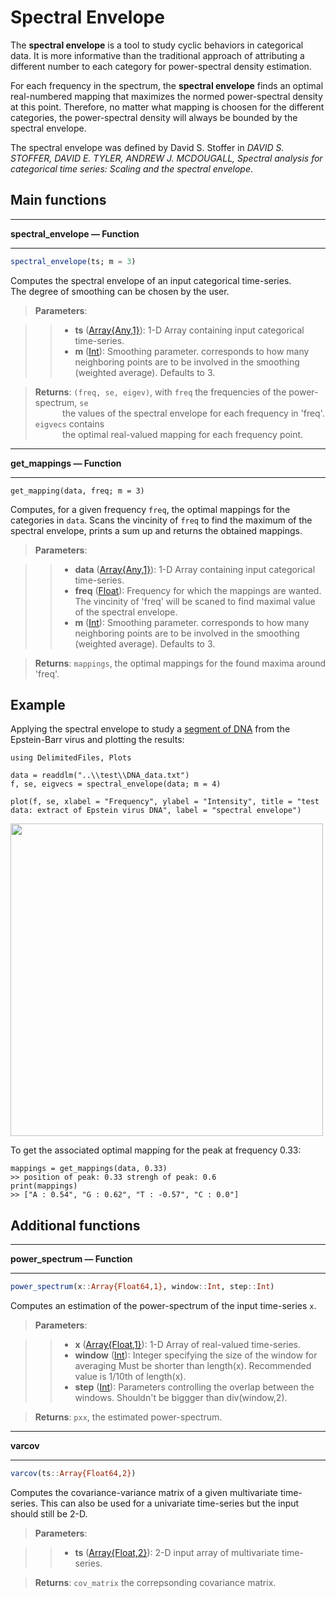 # Spectral Envelope

The **spectral envelope** is a tool to study cyclic behaviors in categorical data. It is more informative than the traditional approach of attributing a different number to each category for power-spectral density estimation. <br/>

For each frequency in the spectrum, the **spectral envelope** finds an optimal real-numbered mapping that maximizes the normed power-spectral density at this point. Therefore, no matter what mapping is choosen for the different categories, the power-spectral density will always be bounded by the spectral envelope.

The spectral envelope was defined by David S. Stoffer in *DAVID S. STOFFER, DAVID E. TYLER, ANDREW J. MCDOUGALL, Spectral analysis for categorical time series: Scaling and the spectral envelope*.

## Main functions
- - -
**spectral_envelope — Function**
- - -
```Julia
spectral_envelope(ts; m = 3)
```
Computes the spectral envelope of an input categorical time-series.  
The degree of smoothing can be chosen by the user.

> **Parameters**:

>>* **ts** ([Array{Any,1}](https://docs.julialang.org/en/v1/base/arrays/)): 1-D Array containing input categorical time-series.
>>* **m** ([Int](https://docs.julialang.org/en/v1/manual/integers-and-floating-point-numbers/)): Smoothing parameter. corresponds to how many neighboring points
        are to be involved in the smoothing (weighted average). Defaults to 3.  

> **Returns**: `(freq, se, eigev)`, with `freq` the frequencies of the power-spectrum, `se` <br/> &nbsp;&nbsp;&nbsp;&nbsp;&nbsp;&nbsp;&nbsp;&nbsp;&nbsp;&nbsp; the values of the spectral envelope for each frequency in 'freq'.
    `eigvecs` contains <br/> &nbsp;&nbsp;&nbsp;&nbsp;&nbsp;&nbsp;&nbsp;&nbsp;&nbsp;&nbsp; the optimal real-valued mapping for each frequency point.

- - -
**get_mappings — Function**
- - -
```
get_mapping(data, freq; m = 3)
```

Computes, for a given frequency `freq`, the optimal mappings for the categories in `data`. Scans the vincinity of `freq` to find the maximum of the spectral envelope, prints a sum up and returns the obtained mappings.
> **Parameters**:

>>* **data** ([Array{Any,1}](https://docs.julialang.org/en/v1/base/arrays/)): 1-D Array containing input categorical time-series.
>>* **freq** ([Float](https://docs.julialang.org/en/v1/manual/integers-and-floating-point-numbers/)): Frequency for which the mappings are wanted. The vincinity of 'freq' will be scaned to find maximal value of the spectral envelope.  
>>* **m** ([Int](https://docs.julialang.org/en/v1/manual/integers-and-floating-point-numbers/)): Smoothing parameter. corresponds to how many neighboring points
        are to be involved in the smoothing (weighted average). Defaults to 3.  

> **Returns**: `mappings`, the optimal mappings for the found maxima around 'freq'.



## Example
Applying the spectral envelope to study a [segment of DNA](https://github.com/johncwok/SpectralEnvelope.jl/tree/master/test) from the Epstein-Barr virus and plotting the results:
```
using DelimitedFiles, Plots

data = readdlm("..\\test\\DNA_data.txt")
f, se, eigvecs = spectral_envelope(data; m = 4)

plot(f, se, xlabel = "Frequency", ylabel = "Intensity", title = "test data: extract of Epstein virus DNA", label = "spectral envelope")
```
<img src=https://user-images.githubusercontent.com/34754896/91556982-eef72680-e933-11ea-85f3-fab6aea17258.PNG width = "500">

To get the associated optimal mapping for the peak at frequency 0.33:
```
mappings = get_mappings(data, 0.33)
>> position of peak: 0.33 strengh of peak: 0.6
print(mappings)
>> ["A : 0.54", "G : 0.62", "T : -0.57", "C : 0.0"]
```


## Additional functions
- - -
**power_spectrum — Function**
- - -
```Julia
power_spectrum(x::Array{Float64,1}, window::Int, step::Int)
```
Computes an estimation of the power-spectrum of the input time-series `x`.
> **Parameters**:

>>* **x** ([Array{Float,1}](https://docs.julialang.org/en/v1/base/arrays/)): 1-D Array of real-valued time-series.
>>* **window** ([Int](https://docs.julialang.org/en/v1/manual/integers-and-floating-point-numbers/)): Integer specifying the size of the window for averaging Must be shorter than length(x). Recommended value is 1/10th of length(x).
>>* **step** ([Int](https://docs.julialang.org/en/v1/manual/integers-and-floating-point-numbers/)): Parameters controlling the overlap between the windows. Shouldn't be biggger than div(window,2).  

> **Returns**: `pxx`, the estimated power-spectrum.

- - -
**varcov**
- - -
```Julia
varcov(ts::Array{Float64,2})
```
Computes the covariance-variance matrix of a given multivariate time-series. This can also be used for a univariate time-series but the input should still be 2-D.
> **Parameters**:

>>* **ts** ([Array{Float,2}](https://docs.julialang.org/en/v1/base/arrays/)): 2-D input array of multivariate time-series.

> **Returns**: `cov_matrix` the correpsonding covariance matrix.
